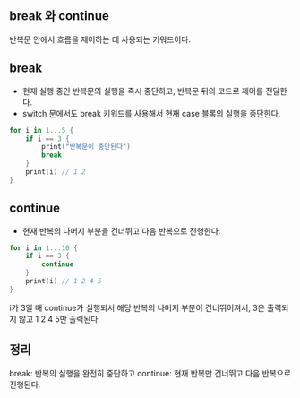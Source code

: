 ## break 와 continue 

반복문 안에서 흐름을 제어하는 데 사용되는 키워드이다.

## break

- 현재 실행 중인 반복문의 실행을 즉시 중단하고, 반복문 뒤의 코드로 제어를 전달한다.
- switch 문에서도 break 키워드를 사용해서 현재 case 블록의 실행을 중단한다.

```swift
for i in 1...5 {
    if i == 3 {
        print("반복문이 중단된다")
        break
    }
    print(i) // 1 2
}
```

## continue

- 현재 반복의 나머지 부분을 건너뛰고 다음 반복으로 진행한다.

```swift
for i in 1...10 {
    if i == 3 {
        continue
    }
    print(i) // 1 2 4 5
}
```

i가 3일 때 continue가 실행되서 해당 반복의 나머지 부분이 건너뛰어져서, 3은 출력되지 않고 1 2 4 5만 출력된다.

## 정리

break: 반복의 실행을 완전히 중단하고 
continue: 현재 반복만 건너뛰고 다음 반복으로 진행된다.